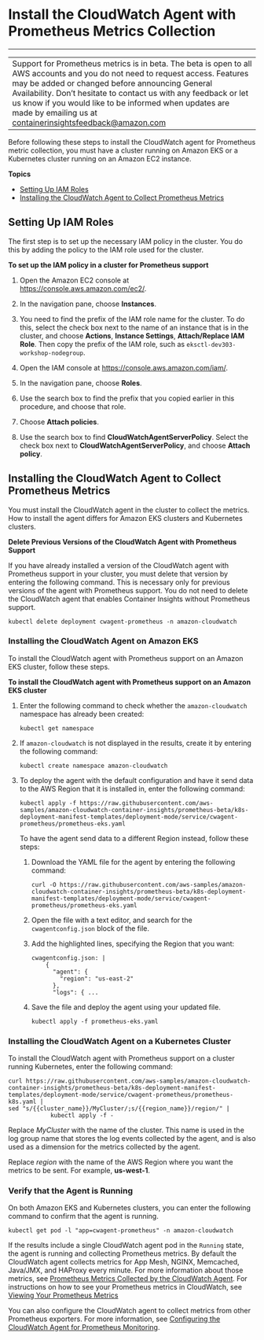 # Install the CloudWatch Agent with Prometheus Metrics Collection<a name="ContainerInsights-Prometheus-Setup"></a>


****  

|  | 
| --- |
| Support for Prometheus metrics is in beta\. The beta is open to all AWS accounts and you do not need to request access\. Features may be added or changed before announcing General Availability\. Don’t hesitate to contact us with any feedback or let us know if you would like to be informed when updates are made by emailing us at [containerinsightsfeedback@amazon\.com](mailto:containerinsightsfeedback@amazon.com) | 

Before following these steps to install the CloudWatch agent for Prometheus metric collection, you must have a cluster running on Amazon EKS or a Kubernetes cluster running on an Amazon EC2 instance\.

**Topics**
+ [Setting Up IAM Roles](#ContainerInsights-Prometheus-Setup-roles)
+ [Installing the CloudWatch Agent to Collect Prometheus Metrics](#ContainerInsights-Prometheus-Setup-install-agent)

## Setting Up IAM Roles<a name="ContainerInsights-Prometheus-Setup-roles"></a>

The first step is to set up the necessary IAM policy in the cluster\. You do this by adding the policy to the IAM role used for the cluster\.

**To set up the IAM policy in a cluster for Prometheus support**

1. Open the Amazon EC2 console at [https://console\.aws\.amazon\.com/ec2/](https://console.aws.amazon.com/ec2/)\.

1. In the navigation pane, choose **Instances**\.

1. You need to find the prefix of the IAM role name for the cluster\. To do this, select the check box next to the name of an instance that is in the cluster, and choose **Actions**, **Instance Settings**, **Attach/Replace IAM Role**\. Then copy the prefix of the IAM role, such as `eksctl-dev303-workshop-nodegroup`\.

1. Open the IAM console at [https://console\.aws\.amazon\.com/iam/](https://console.aws.amazon.com/iam/)\.

1. In the navigation pane, choose **Roles**\.

1. Use the search box to find the prefix that you copied earlier in this procedure, and choose that role\.

1. Choose **Attach policies**\.

1. Use the search box to find **CloudWatchAgentServerPolicy**\. Select the check box next to **CloudWatchAgentServerPolicy**, and choose **Attach policy**\.

## Installing the CloudWatch Agent to Collect Prometheus Metrics<a name="ContainerInsights-Prometheus-Setup-install-agent"></a>

You must install the CloudWatch agent in the cluster to collect the metrics\. How to install the agent differs for Amazon EKS clusters and Kubernetes clusters\.

**Delete Previous Versions of the CloudWatch Agent with Prometheus Support**

If you have already installed a version of the CloudWatch agent with Prometheus support in your cluster, you must delete that version by entering the following command\. This is necessary only for previous versions of the agent with Prometheus support\. You do not need to delete the CloudWatch agent that enables Container Insights without Prometheus support\.

```
kubectl delete deployment cwagent-prometheus -n amazon-cloudwatch
```

### Installing the CloudWatch Agent on Amazon EKS<a name="ContainerInsights-Prometheus-Setup-install-agent-EKS"></a>

To install the CloudWatch agent with Prometheus support on an Amazon EKS cluster, follow these steps\.

**To install the CloudWatch agent with Prometheus support on an Amazon EKS cluster**

1. Enter the following command to check whether the `amazon-cloudwatch` namespace has already been created:

   ```
   kubectl get namespace
   ```

1. If `amazon-cloudwatch` is not displayed in the results, create it by entering the following command:

   ```
   kubectl create namespace amazon-cloudwatch
   ```

1. To deploy the agent with the default configuration and have it send data to the AWS Region that it is installed in, enter the following command:

   ```
   kubectl apply -f https://raw.githubusercontent.com/aws-samples/amazon-cloudwatch-container-insights/prometheus-beta/k8s-deployment-manifest-templates/deployment-mode/service/cwagent-prometheus/prometheus-eks.yaml
   ```

   To have the agent send data to a different Region instead, follow these steps:

   1. Download the YAML file for the agent by entering the following command:

      ```
      curl -O https://raw.githubusercontent.com/aws-samples/amazon-cloudwatch-container-insights/prometheus-beta/k8s-deployment-manifest-templates/deployment-mode/service/cwagent-prometheus/prometheus-eks.yaml
      ```

   1. Open the file with a text editor, and search for the `cwagentconfig.json` block of the file\.

   1. Add the highlighted lines, specifying the Region that you want:

      ```
      cwagentconfig.json: |
          {
            "agent": {
              "region": "us-east-2"
            },
            "logs": { ...
      ```

   1. Save the file and deploy the agent using your updated file\.

      ```
      kubectl apply -f prometheus-eks.yaml
      ```

### Installing the CloudWatch Agent on a Kubernetes Cluster<a name="ContainerInsights-Prometheus-Setup-install-agent-Kubernetes"></a>

To install the CloudWatch agent with Prometheus support on a cluster running Kubernetes, enter the following command:

```
curl https://raw.githubusercontent.com/aws-samples/amazon-cloudwatch-container-insights/prometheus-beta/k8s-deployment-manifest-templates/deployment-mode/service/cwagent-prometheus/prometheus-k8s.yaml | 
sed "s/{{cluster_name}}/MyCluster/;s/{{region_name}}/region/" | 
            kubectl apply -f -
```

Replace *MyCluster* with the name of the cluster\. This name is used in the log group name that stores the log events collected by the agent, and is also used as a dimension for the metrics collected by the agent\.

Replace *region* with the name of the AWS Region where you want the metrics to be sent\. For example, **us\-west\-1**\.

### Verify that the Agent is Running<a name="ContainerInsights-Prometheus-Setup-install-agent-verify"></a>

On both Amazon EKS and Kubernetes clusters, you can enter the following command to confirm that the agent is running\.

```
kubectl get pod -l "app=cwagent-prometheus" -n amazon-cloudwatch
```

If the results include a single CloudWatch agent pod in the `Running` state, the agent is running and collecting Prometheus metrics\. By default the CloudWatch agent collects metrics for App Mesh, NGINX, Memcached, Java/JMX, and HAProxy every minute\. For more information about those metrics, see [Prometheus Metrics Collected by the CloudWatch Agent](ContainerInsights-Prometheus-metrics.md)\. For instructions on how to see your Prometheus metrics in CloudWatch, see [Viewing Your Prometheus Metrics ](ContainerInsights-Prometheus-viewmetrics.md)

You can also configure the CloudWatch agent to collect metrics from other Prometheus exporters\. For more information, see [Configuring the CloudWatch Agent for Prometheus Monitoring](ContainerInsights-Prometheus-Setup-configure.md)\.